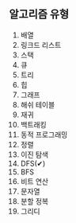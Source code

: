 ## 알고리즘 유형
1. 배열
2. 링크드 리스트
3. 스택
4. 큐
5. 트리
6. 힙
7. 그래프
8. 해쉬 테이블
9. 재귀
10. 백트래킹
11. 동적 프로그래밍
12. 정렬
13. 이진 탐색
14. DFS(✔)
15. BFS
16. 비트 연산
17. 문자열
18. 분할 정복
19. 그리디
